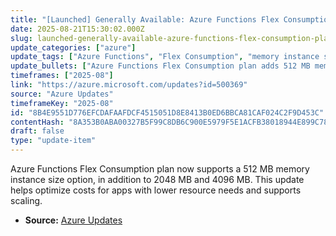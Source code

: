 ```yaml
---
title: "[Launched] Generally Available: Azure Functions Flex Consumption plan now supports 512 MB instance size and diagnostic settings"
date: 2025-08-21T15:30:02.000Z
slug: launched-generally-available-azure-functions-flex-consumption-plan-now-supports-512-mb-instance-size-and-diagnostic-settings
update_categories: ["azure"]
update_tags: ["Azure Functions", "Flex Consumption", "memory instance size", "cost optimization", "scaling"]
update_bullets: ["Azure Functions Flex Consumption plan adds 512 MB memory instance size option.", "Existing options of 2048 MB and 4096 MB remain available.", "Smaller instance size enables cost optimization for less resource-intensive apps.", "Supports scaling of applications with varied memory requirements."]
timeframes: ["2025-08"]
link: "https://azure.microsoft.com/updates?id=500369"
source: "Azure Updates"
timeframeKey: "2025-08"
id: "8B4E9551D776EFCDAFAAFDCF4515051D8E8413B0ED6BBCA81CAF024C2F9D453C"
contentHash: "8A353B0ABA00327B5F99C8DB6C900E5979F5E1ACFB38018944E899C78CC20188"
draft: false
type: "update-item"
---
```


Azure Functions Flex Consumption plan now supports a 512 MB memory instance size option, in addition to 2048 MB and 4096 MB. This update helps optimize costs for apps with lower resource needs and supports scaling.

- **Source:** [Azure Updates](https://azure.microsoft.com/updates?id=500369)
